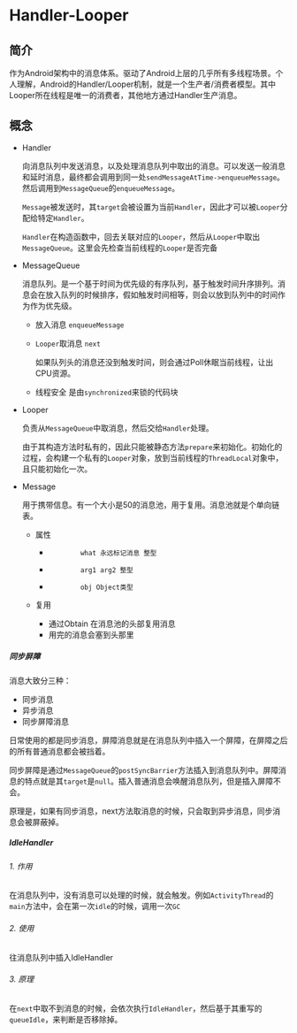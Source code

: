 # Handler-Looper

## 简介

作为Android架构中的消息体系。驱动了Android上层的几乎所有多线程场景。个人理解，Android的Handler/Looper机制，就是一个生产者/消费者模型。其中Looper所在线程是唯一的消费者，其他地方通过Handler生产消息。

## 概念

- Handler

    向消息队列中发送消息，以及处理消息队列中取出的消息。可以发送一般消息和延时消息，最终都会调用到同一处`sendMessageAtTime->enqueueMessage`。然后调用到`MessageQueue`的`enqueueMessage`。

    `Message`被发送时，其`target`会被设置为当前`Handler`，因此才可以被`Looper`分配给特定`Handler`。

    `Handler`在构造函数中，回去关联对应的`Looper`，然后从`Looper`中取出`MessageQueue`。这里会先检查当前线程的`Looper`是否完备

- MessageQueue

    消息队列。是一个基于时间为优先级的有序队列，基于触发时间升序排列。消息会在放入队列的时候排序，假如触发时间相等，则会以放到队列中的时间作为作为优先级。

    - 放入消息 `enqueueMessage`

    - `Looper`取消息 `next`

        如果队列头的消息还没到触发时间，则会通过Poll休眠当前线程，让出CPU资源。

    - 线程安全 是由`synchronized`来锁的代码块

- Looper

    负责从`MessageQueue`中取消息，然后交给`Handler`处理。

    由于其构造方法时私有的，因此只能被静态方法`prepare`来初始化。初始化的过程，会构建一个私有的`Looper`对象，放到当前线程的`ThreadLocal`对象中，且只能初始化一次。

- Message

    用于携带信息。有一个大小是50的消息池，用于复用。消息池就是个单向链表。

    - 属性

        -             what 永远标记消息 整型
        -             arg1 arg2 整型
        -             obj Object类型
    - 复用
        - 通过Obtain 在消息池的头部复用消息
        - 用完的消息会塞到头那里

##### 同步屏障

消息大致分三种：

- 同步消息
- 异步消息
- 同步屏障消息

日常使用的都是同步消息，屏障消息就是在消息队列中插入一个屏障，在屏障之后的所有普通消息都会被挡着。

同步屏障是通过`MessageQueue`的`postSyncBarrier`方法插入到消息队列中。屏障消息的特点就是其`target`是`null`。插入普通消息会唤醒消息队列，但是插入屏障不会。

原理是，如果有同步消息，next方法取消息的时候，只会取到异步消息，同步消息会被屏蔽掉。

##### IdleHandler

###### 1. 作用

在消息队列中，没有消息可以处理的时候，就会触发。例如`ActivityThread`的`main`方法中，会在第一次`idle`的时候，调用一次`GC`

###### 2. 使用

往消息队列中插入IdleHandler

###### 3. 原理

在`next`中取不到消息的时候，会依次执行`IdleHandler`，然后基于其重写的`queueIdle`，来判断是否移除掉。